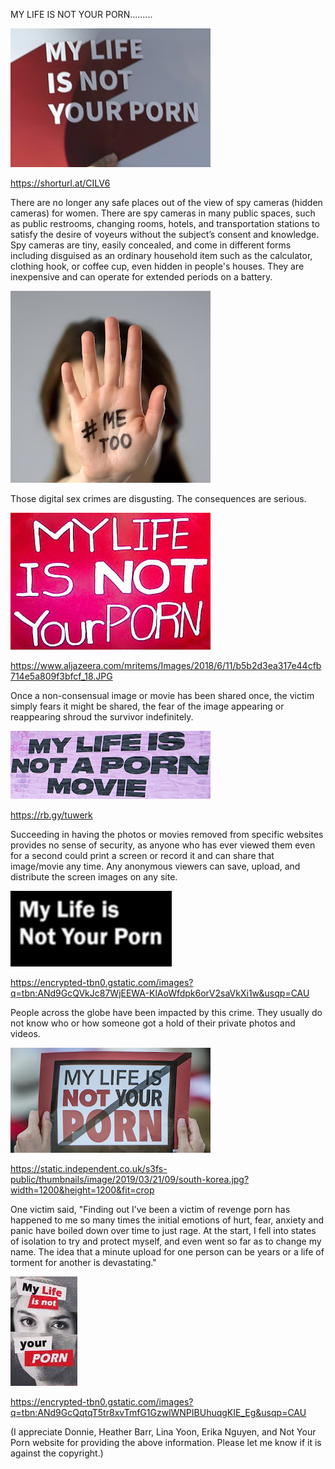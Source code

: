 MY LIFE IS NOT YOUR PORN.........


![MY LIFE IS NOT YOUR PORN](https://github.com/ywangnccu/ywang/blob/main/images/PORN/MyLifeIsNotYourPorn.jpg)

https://shorturl.at/CILV6

There are no longer any safe places out of the view of spy cameras (hidden cameras) for women. 
There are spy cameras in many public spaces, such as public restrooms, changing rooms, hotels, and transportation stations to satisfy the desire of voyeurs without the subject’s consent and knowledge. 
Spy cameras are tiny, easily concealed, and come in different forms including disguised as an ordinary household item such as the calculator, clothing hook, or coffee cup, even hidden in people's houses. 
They are inexpensive and can operate for extended periods on a battery.


![MY LIFE IS NOT YOUR PORN](https://github.com/ywangnccu/ywang/blob/main/images/PORN/MyLifeIsNotYourPorn2.jpg)

Those digital sex crimes are disgusting. The consequences are serious.


![MY LIFE IS NOT YOUR PORN](https://github.com/ywangnccu/ywang/blob/main/images/PORN/MyLifeIsNotYourPorn1.jpg)

https://www.aljazeera.com/mritems/Images/2018/6/11/b5b2d3ea317e44cfb714e5a809f3bfcf_18.JPG

Once a non-consensual image or movie has been shared once, the victim simply fears it might be shared, the fear of the image appearing or reappearing shroud the survivor indefinitely. 


![MY LIFE IS NOT YOUR PORN](https://github.com/ywangnccu/ywang/blob/main/images/PORN/MyLifeIsNotYourPorn3.jpg)

https://rb.gy/tuwerk

Succeeding in having the photos or movies removed from specific websites provides no sense of security, 
as anyone who has ever viewed them even for a second could print a screen or record it and can share that image/movie any time. 
Any anonymous viewers can save, upload, and distribute the screen images on any site.


![MY LIFE IS NOT YOUR PORN](https://github.com/ywangnccu/ywang/blob/main/images/PORN/MyLifeIsNotYourPorn5.jpg)

https://encrypted-tbn0.gstatic.com/images?q=tbn:ANd9GcQVkJc87WjEEWA-KlAoWfdpk6orV2saVkXi1w&usqp=CAU

People across the globe have been impacted by this crime. They usually do not know who or how someone got a hold of their private photos and videos.


![MY LIFE IS NOT YOUR PORN](https://github.com/ywangnccu/ywang/blob/main/images/PORN/MyLifeIsNotYourPorn6.jpg)

https://static.independent.co.uk/s3fs-public/thumbnails/image/2019/03/21/09/south-korea.jpg?width=1200&height=1200&fit=crop

One victim said, "Finding out I’ve been a victim of revenge porn has happened to me so many times the initial emotions of hurt, fear, anxiety and panic have boiled down over time to just rage. 
At the start, I fell into states of isolation to try and protect myself, and even went so far as to change my name. 
The idea that a minute upload for one person can be years or a life of torment for another is devastating."


![MY LIFE IS NOT YOUR PORN](https://github.com/ywangnccu/ywang/blob/main/images/PORN/MyLifeIsNotYourPorn9.jpg)

https://encrypted-tbn0.gstatic.com/images?q=tbn:ANd9GcQqtqT5tr8xvTmfG1GzwlWNPIBUhuqgKIE_Eg&usqp=CAU


(I appreciate Donnie, Heather Barr, Lina Yoon, Erika Nguyen, and Not Your Porn website for providing the above information. Please let me know if it is against the copyright.)
